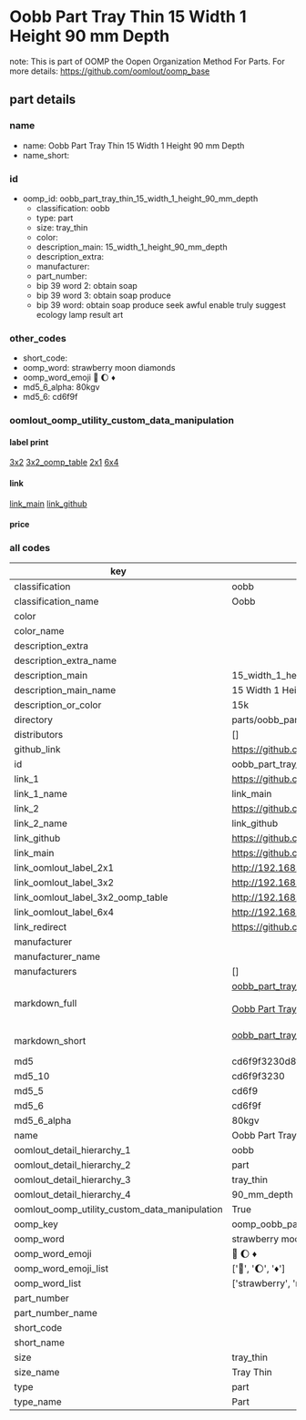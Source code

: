 # Oobb Part Tray Thin 15 Width 1 Height 90 mm Depth  

note: This is part of OOMP the Oopen Organization Method For Parts. For more details: https://github.com/oomlout/oomp_base

##  part details
  







### name
* name: Oobb Part Tray Thin 15 Width 1 Height 90 mm Depth
* name_short: 
### id
* oomp_id: oobb_part_tray_thin_15_width_1_height_90_mm_depth
  * classification: oobb
  * type: part
  * size: tray_thin
  * color: 
  * description_main: 15_width_1_height_90_mm_depth
  * description_extra: 
  * manufacturer: 
  * part_number: 
  * bip 39 word 2: obtain soap
  * bip 39 word 3: obtain soap produce
  * bip 39 word: obtain soap produce seek awful enable truly suggest ecology lamp result art

### other_codes
* short_code: 
* oomp_word: strawberry moon diamonds
* oomp_word_emoji :strawberry: :moon: :diamonds:
* md5_6_alpha: 80kgv
* md5_6: cd6f9f






### oomlout_oomp_utility_custom_data_manipulation
#### label print
[3x2](http://192.168.1.245:1112/?label=oomp%2080kgv)
[3x2_oomp_table](http://192.168.1.108:1112/?label=oomp%2080kgv)
[2x1](http://192.168.1.242:1112/?label=oomp%2080kgv)
[6x4](http://192.168.1.55:1112/?label=oomp%2080kgv)    

#### link

[link_main](https://github.com/oomlout/oomlout_oomp_version_1_messy/tree/main/parts/oobb_part_tray_thin_15_width_1_height_90_mm_depth) [link_github](https://github.com/oomlout/oomlout_oomp_version_1_messy/tree/main/parts/oobb_part_tray_thin_15_width_1_height_90_mm_depth)                             

#### price







### all codes 
| key | value |  
| --- | --- |  
| classification | oobb |  
| classification_name | Oobb |  
| color |  |  
| color_name |  |  
| description_extra |  |  
| description_extra_name |  |  
| description_main | 15_width_1_height_90_mm_depth |  
| description_main_name | 15 Width 1 Height 90 mm Depth |  
| description_or_color | 15k |  
| directory | parts/oobb_part_tray_thin_15_width_1_height_90_mm_depth |  
| distributors | [] |  
| github_link | https://github.com/oomlout/oomlout_oomp_part_src/tree/main/parts/oobb_part_tray_thin_15_width_1_height_90_mm_depth |  
| id | oobb_part_tray_thin_15_width_1_height_90_mm_depth |  
| link_1 | https://github.com/oomlout/oomlout_oomp_version_1_messy/tree/main/parts/oobb_part_tray_thin_15_width_1_height_90_mm_depth |  
| link_1_name | link_main |  
| link_2 | https://github.com/oomlout/oomlout_oomp_version_1_messy/tree/main/parts/oobb_part_tray_thin_15_width_1_height_90_mm_depth |  
| link_2_name | link_github |  
| link_github | https://github.com/oomlout/oomlout_oomp_version_1_messy/tree/main/parts/oobb_part_tray_thin_15_width_1_height_90_mm_depth |  
| link_main | https://github.com/oomlout/oomlout_oomp_version_1_messy/tree/main/parts/oobb_part_tray_thin_15_width_1_height_90_mm_depth |  
| link_oomlout_label_2x1 | http://192.168.1.242:1112/?label=oomp%2080kgv |  
| link_oomlout_label_3x2 | http://192.168.1.245:1112/?label=oomp%2080kgv |  
| link_oomlout_label_3x2_oomp_table | http://192.168.1.108:1112/?label=oomp%2080kgv |  
| link_oomlout_label_6x4 | http://192.168.1.55:1112/?label=oomp%2080kgv |  
| link_redirect | https://github.com/oomlout/oomlout_oomp_version_1_messy/tree/main/parts/oobb_part_tray_thin_15_width_1_height_90_mm_depth |  
| manufacturer |  |  
| manufacturer_name |  |  
| manufacturers | [] |  
| markdown_full | [oobb_part_tray_thin_15_width_1_height_90_mm_depth](none)<br>[](none)<br>[Oobb Part Tray Thin 15 Width 1 Height 90 Mm Depth](none)<br><br> |  
| markdown_short | [oobb_part_tray_thin_15_width_1_height_90_mm_depth](none)<br><br> |  
| md5 | cd6f9f3230d8fd2d25085c3157736cc4 |  
| md5_10 | cd6f9f3230 |  
| md5_5 | cd6f9 |  
| md5_6 | cd6f9f |  
| md5_6_alpha | 80kgv |  
| name | Oobb Part Tray Thin 15 Width 1 Height 90 mm Depth |  
| oomlout_detail_hierarchy_1 | oobb |  
| oomlout_detail_hierarchy_2 | part |  
| oomlout_detail_hierarchy_3 | tray_thin |  
| oomlout_detail_hierarchy_4 | 90_mm_depth |  
| oomlout_oomp_utility_custom_data_manipulation | True |  
| oomp_key | oomp_oobb_part_tray_thin_15_width_1_height_90_mm_depth |  
| oomp_word | strawberry moon diamonds |  
| oomp_word_emoji | :strawberry: :moon: :diamonds: |  
| oomp_word_emoji_list | [':strawberry:', ':moon:', ':diamonds:'] |  
| oomp_word_list | ['strawberry', 'moon', 'diamonds'] |  
| part_number |  |  
| part_number_name |  |  
| short_code |  |  
| short_name |  |  
| size | tray_thin |  
| size_name | Tray Thin |  
| type | part |  
| type_name | Part |  
